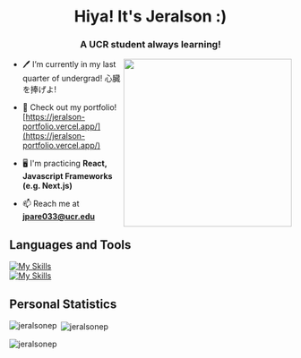 <h1 align="center">Hiya! It's Jeralson :)</h1>
<h3 align="center">A UCR student always learning!</h3>

<img align='right' src="https://media1.tenor.com/m/TUvcFjOqnG0AAAAC/cute-adorable.gif" width="300" />

- 🖊️ I’m currently in my last quarter of undergrad! 心臓を捧げよ!
<!--- 🖊️ I’m currently working on a Senior Design Project: [Snapchef](https://github.com/UCR-Senior-Design/course-project-og-squad) --->

- 📁 Check out my portfolio! [https://jeralson-portfolio.vercel.app/](https://jeralson-portfolio.vercel.app/)

- 🖥️ I'm practicing **React, Javascript Frameworks (e.g. Next.js)**

- 📫 Reach me at **jpare033@ucr.edu**

##  Languages and Tools
[![My Skills](https://skillicons.dev/icons?i=cpp,python,html,css,tailwind,js)](https://skillicons.dev)<br>
[![My Skills](https://skillicons.dev/icons?i=nextjs,react,github,vscode,vercel,mongodb)](https://skillicons.dev)<br>

## Personal Statistics
<p><img align="left" src="https://github-readme-stats.vercel.app/api/top-langs?username=jeralsonep&show_icons=true&locale=en&layout=compact" alt="jeralsonep" /></p>

<p>&nbsp;<img align="center" src="https://github-readme-stats.vercel.app/api?username=jeralsonep&show_icons=true&title_color=121212&bg_color=ffffff&locale=en" alt="jeralsonep" /></p>

<p><img align="center" src="https://github-readme-streak-stats.herokuapp.com/?user=jeralsonep&theme=default" alt="jeralsonep" /></p>

<!--- <p align="left"> <img src="https://komarev.com/ghpvc/?username=jeralsonep&label=Profile%20Views&color=7ac3ea&style=flat" alt="jeralsonep" /> </p> --->
